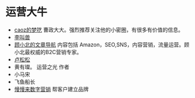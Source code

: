 # 运营大牛
* [caoz的梦呓](http://chuansong.me/account/caozsay) 曹政大大。强烈推荐关注他的小密圈，有很多有价值的信息。
* [李叫兽](http://chuansong.me/account/Professor-Li)
* [顾小北的文章导航](http://mp.weixin.qq.com/s/zekjj17ruH4PzcUXjZZGzQ) 内容包括 Amazon，SEO,SNS，内容营销，流量运营。顾小北最权威的B2C营销专家。
* [卢松松](http://lusongsong.com/)
* 黄有璨。 运营之光 作者
* 小马宋
* 飞鱼船长
* [慢慢来数字营销](https://www.mmldigi.com/) 帮客户建立品牌